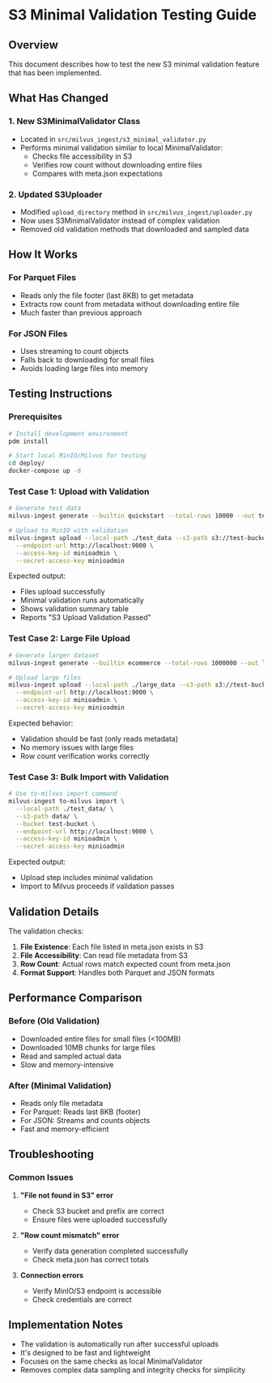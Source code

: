 # S3 Minimal Validation Testing Guide

## Overview
This document describes how to test the new S3 minimal validation feature that has been implemented.

## What Has Changed

### 1. New S3MinimalValidator Class
- Located in `src/milvus_ingest/s3_minimal_validator.py`
- Performs minimal validation similar to local MinimalValidator:
  - Checks file accessibility in S3
  - Verifies row count without downloading entire files
  - Compares with meta.json expectations

### 2. Updated S3Uploader
- Modified `upload_directory` method in `src/milvus_ingest/uploader.py`
- Now uses S3MinimalValidator instead of complex validation
- Removed old validation methods that downloaded and sampled data

## How It Works

### For Parquet Files
- Reads only the file footer (last 8KB) to get metadata
- Extracts row count from metadata without downloading entire file
- Much faster than previous approach

### For JSON Files
- Uses streaming to count objects
- Falls back to downloading for small files
- Avoids loading large files into memory

## Testing Instructions

### Prerequisites
```bash
# Install development environment
pdm install

# Start local MinIO/Milvus for testing
cd deploy/
docker-compose up -d
```

### Test Case 1: Upload with Validation
```bash
# Generate test data
milvus-ingest generate --builtin quickstart --total-rows 10000 --out test_data

# Upload to MinIO with validation
milvus-ingest upload --local-path ./test_data --s3-path s3://test-bucket/upload-test/ \
  --endpoint-url http://localhost:9000 \
  --access-key-id minioadmin \
  --secret-access-key minioadmin
```

Expected output:
- Files upload successfully
- Minimal validation runs automatically
- Shows validation summary table
- Reports "S3 Upload Validation Passed"

### Test Case 2: Large File Upload
```bash
# Generate larger dataset
milvus-ingest generate --builtin ecommerce --total-rows 1000000 --out large_data

# Upload large files
milvus-ingest upload --local-path ./large_data --s3-path s3://test-bucket/large-test/ \
  --endpoint-url http://localhost:9000 \
  --access-key-id minioadmin \
  --secret-access-key minioadmin
```

Expected behavior:
- Validation should be fast (only reads metadata)
- No memory issues with large files
- Row count verification works correctly

### Test Case 3: Bulk Import with Validation
```bash
# Use to-milvus import command
milvus-ingest to-milvus import \
  --local-path ./test_data/ \
  --s3-path data/ \
  --bucket test-bucket \
  --endpoint-url http://localhost:9000 \
  --access-key-id minioadmin \
  --secret-access-key minioadmin
```

Expected output:
- Upload step includes minimal validation
- Import to Milvus proceeds if validation passes

## Validation Details

The validation checks:
1. **File Existence**: Each file listed in meta.json exists in S3
2. **File Accessibility**: Can read file metadata from S3
3. **Row Count**: Actual rows match expected count from meta.json
4. **Format Support**: Handles both Parquet and JSON formats

## Performance Comparison

### Before (Old Validation)
- Downloaded entire files for small files (<100MB)
- Downloaded 10MB chunks for large files
- Read and sampled actual data
- Slow and memory-intensive

### After (Minimal Validation)
- Reads only file metadata
- For Parquet: Reads last 8KB (footer)
- For JSON: Streams and counts objects
- Fast and memory-efficient

## Troubleshooting

### Common Issues

1. **"File not found in S3" error**
   - Check S3 bucket and prefix are correct
   - Ensure files were uploaded successfully

2. **"Row count mismatch" error**
   - Verify data generation completed successfully
   - Check meta.json has correct totals

3. **Connection errors**
   - Verify MinIO/S3 endpoint is accessible
   - Check credentials are correct

## Implementation Notes

- The validation is automatically run after successful uploads
- It's designed to be fast and lightweight
- Focuses on the same checks as local MinimalValidator
- Removes complex data sampling and integrity checks for simplicity